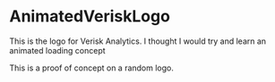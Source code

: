 # AnimatedVeriskLogo

This is the logo for Verisk Analytics. I thought I would try and learn an animated loading concept

This is a proof of concept on a random logo.
